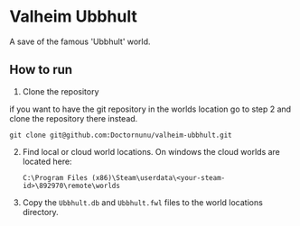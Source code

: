 # Valheim Ubbhult

A save of the famous 'Ubbhult' world.

## How to run

1. Clone the repository

if you want to have the git repository in the worlds location go to step 2 and clone the repository there instead.

```
git clone git@github.com:Doctornunu/valheim-ubbhult.git
```

2. Find local or cloud world locations. On windows the cloud worlds are located here:

   `C:\Program Files (x86)\Steam\userdata\<your-steam-id>\892970\remote\worlds`

3. Copy the `Ubbhult.db` and `Ubbhult.fwl` files to the world locations directory.
